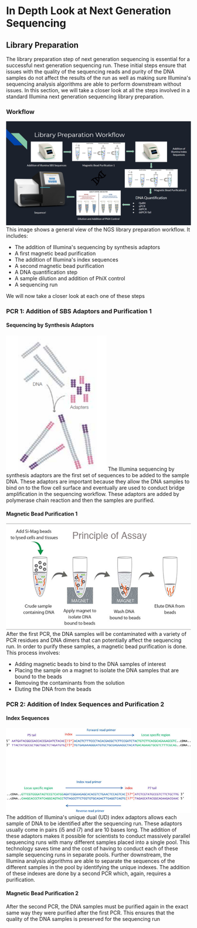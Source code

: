 # In Depth Look at Next Generation Sequencing

## Library Preparation

The library preparation step of next generation sequencing is essential for a successful next generation sequencing run. These initial steps ensure that issues with the quality of the sequencing reads and purity of the DNA samples do not affect the results of the run as well as making sure Illumina's sequencing analysis algorithms are able to perform downstream without issues. In this section, we will take a closer look at all the steps involved in a standard Illumina next generation sequencing library preparation. 

### Workflow
![](./img/Lib_Prep_Workflow.png)
This image shows a general view of the NGS library preparation workflow. It includes:
- The addition of Illumina's sequencing by synthesis adaptors
- A first magnetic bead purification
- The addition of Illumina's index sequences
- A second magnetic bead purification
- A DNA quantification step
- A sample dilution and addition of PhiX control
- A sequencing run

We will now take a closer look at each one of these steps

### PCR 1: Addition of SBS Adaptors and Purification 1
#### Sequencing by Synthesis Adaptors
![](./img/SBS_Sequences.png)
[](https://www.illumina.com/documents/products/techspotlights/techspotlight_sequencing.pdf)
The Illumina sequencing by synthesis adaptors are the first set of sequences to be added to the sample DNA. These adaptors are important because they allow the DNA samples to bind on to the flow cell surface and eventually are used to conduct bridge amplification in the sequencing workflow. These adaptors are added by polymerase chain reaction and then the samples are purified.
#### Magnetic Bead Purification 1
![](./img/Bead_Purification.png)
[](https://mvspacific.com/REAGENTS/DNA%20Isolation%20Kits.htm)
After the first PCR, the DNA samples will be contaminated with a variety of PCR residues and DNA dimers that can potentially affect the sequencing run. In order to purify these samples, a magnetic bead purification is done. This process involves:
- Adding magnetic beads to bind to the DNA samples of interest
- Placing the sample on a magnet to isolate the DNA samples that are bound to the beads
- Removing the contaminants from the solution
- Eluting the DNA from the beads

### PCR 2: Addition of Index Sequences and Purification 2
#### Index Sequences
![](./img/Index_Sequences.png)
[](https://www.researchgate.net/figure/Dual-index-PCR-primers-designed-for-paired-end-Illumina-sequencing-of-5-UTR-region-The_fig5_289734765)
The addition of Illumina's unique dual (UD) index adaptors allows each sample of DNA to be identified after the sequencing run. These adaptors usually come in pairs (i5 and i7) and are 10 bases long. The addition of these adaptors makes it possible for scientists to conduct massively parallel sequencing runs with many different samples placed into a single pool. This technology saves time and the cost of having to conduct each of these sample sequencing runs in separate pools. Further downstream, the Illumina analysis algorithms are able to separate the sequences of the different samples in the pool by identifying the unique indexes. The addition of these indexes are done by a second PCR which, again, requires a purification.

#### Magnetic Bead Purification 2
After the second PCR, the DNA samples must be purified again in the exact same way they were purified after the first PCR. This ensures that the quality of the DNA samples is preserved for the sequencing run







